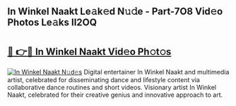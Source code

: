 ## In Winkel Naakt Le𝚊k𝚎d N𝚞𝚍e - Part-7O8 Vid𝚎o Photos Le𝚊ks II2OQ

# <h2><a href="http://fb00at.evod.top/?m=In+Winkel+Naakt">🔗 👉🔴 In Winkel Naakt Vid𝚎o Ph𝚘t𝚘s</a></h2>

[![In Winkel Naakt N𝚞d𝚎s](https://i.imgur.com/8V9OHl7.gif)](http://fb00at.evod.top/?m=In+Winkel+Naakt)
Digital entertainer In Winkel Naakt and multimedia artist, celebrated for disseminating dance and lifestyle content via collaborative dance routines and short videos. Visionary artist In Winkel Naakt, celebrated for their creative genius and innovative approach to art. 

